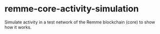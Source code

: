 # remme-core-activity-simulation
Simulate activity in a test network of the Remme blockchain (core) to show how it works.
